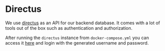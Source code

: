# Directus

We use [directus](https://directus.io/) as an API for our backend database. It comes with a lot of tools out of the box such as authentication and authorization.

After running the `directus` instance from `docker-compose.yml` you can access it [here](http://localhost:8055) and login with the generated username and password.
